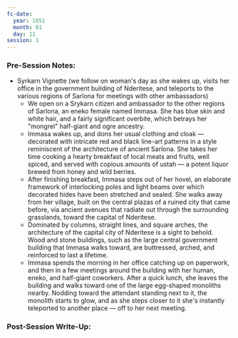 ```yaml
---
fc-date:
  year: 1051
  month: 01
  day: 11
session: 1
---
```


### Pre-Session Notes:
* Syrkarn Vignette (we follow on woman's day as she wakes up, visits her office in the government building of Nderitese, and teleports to the various regions of Sarlona for meetings with other ambassadors)
	* We open on a Srykarn citizen and ambassador to the other regions of Sarlona, an eneko female named Immasa. She has blue skin and white hair, and a fairly significant overbite, which betrays her "mongrel" half-giant and ogre ancestry.
	* Immasa wakes up, and dons her usual clothing and cloak — decorated with intricate red and black line-art patterns in a style reminiscent of the architecture of ancient Sarlona. She takes her time cooking a hearty breakfast of local meats and fruits, well spiced, and served with copious amounts of ustah — a potent liquor brewed from honey and wild berries.
	* After finishing breakfast, Immasa steps out of her hovel, an elaborate framework of interlocking poles and light beams over which decorated hides have been stretched and sealed. She walks away from her village, built on the central plazas of a ruined city that came before, via ancient avenues that radiate out through the surrounding grasslands, toward the capital of Nderitese.
	* Dominated by columns, straight lines, and square arches, the architecture of the capital city of Nderitese is a sight to behold. Wood and stone buildings, such as the large central government building that Immasa walks toward, are buttressed, arched, and reinforced to last a lifetime.
	* Immasa spends the morning in her office catching up on paperwork, and then in a few meetings around the building with her human, eneko, and half-giant coworkers. After a quick lunch, she leaves the building and walks toward one of the large egg-shaped monoliths nearby. Nodding toward the attendant standing next to it, the monolith starts to glow, and as she steps closer to it she's instantly teleported to another place — off to her next meeting.


### Post-Session Write-Up:
